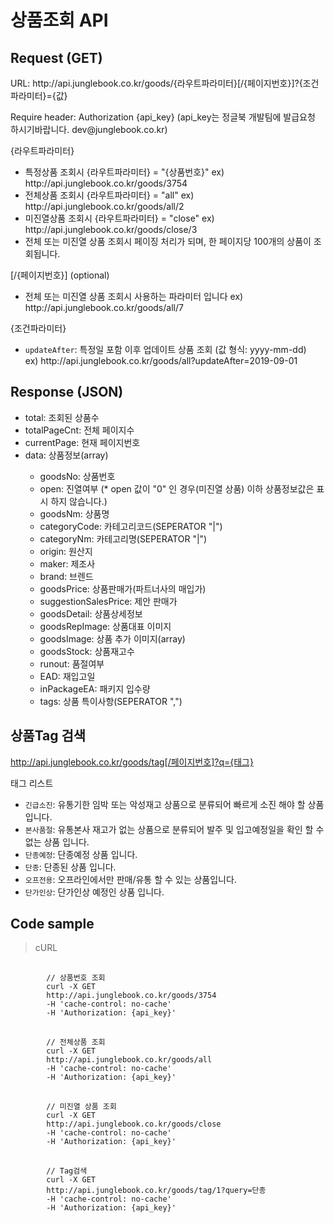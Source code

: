 # 상품조회 API

## Request (GET) ##
<p>URL: http://api.junglebook.co.kr/goods/{라우트파라미터}[/{페이지번호}]?{조건파라미터}={값}</p>
<p><p>Require header: Authorization {api_key} (api_key는 정글북 개발팀에 발급요청 하시기바랍니다. dev@junglebook.co.kr)</p></p>

{라우트파라미터}
<ul>
	<li>특정상품 조회시 {라우트파라미터} = "{상품번호}" ex) http://api.junglebook.co.kr/goods/3754</li>
	<li>전체상품 조회시 {라우트파라미터} = "all" ex) http://api.junglebook.co.kr/goods/all/2</li>
	<li>미진열상품 조회시 {라우트파라미터} = "close" ex) http://api.junglebook.co.kr/goods/close/3</li>
	<li>전체 또는 미진열 상품 조회시 페이징 처리가 되며, 한 페이지당 100개의 상품이 조회됩니다.</li>
</ul>

[/{페이지번호}] (optional)
<ul>
	<li>전체 또는 미진열 상품 조회시 사용하는 파라미터 입니다 ex) http://api.junglebook.co.kr/goods/all/7</li>
</ul>

{조건파라미터}
<ul>
	<li><code>updateAfter</code>: 특정일 포함 이후 업데이트 상품 조회 (값 형식: yyyy-mm-dd)<br>ex) http://api.junglebook.co.kr/goods/all?updateAfter=2019-09-01</li>
</ul>

## Response (JSON) ##
<ul>
  <li>total: 조회된 상품수</li>
  <li>totalPageCnt: 전체 페이지수</li>
  <li>currentPage: 현재 페이지번호</li>
  <li>data: 상품정보(array)</li>
  <ul>
    <li>goodsNo: 상품번호</li>
	<li>open: 진열여부 (* open 값이 "0" 인 경우(미진열 상품) 이하 상품정보값은 표시 하지 않습니다.)</li>
    <li>goodsNm: 상품명</li>
    <li>categoryCode: 카테고리코드(SEPERATOR "|")</li>
    <li>categoryNm: 카테고리명(SEPERATOR "|")</li>
    <li>origin: 원산지</li>
    <li>maker: 제조사</li>
    <li>brand: 브렌드</li>
    <li>goodsPrice: 상품판매가(파트너사의 매입가)</li>
    <li>suggestionSalesPrice: 제안 판매가</li>
    <li>goodsDetail: 상품상세정보</li>
	<li>goodsRepImage: 상품대표 이미지</li>
    <li>goodsImage: 상품 추가 이미지(array)</li>
    <li>goodsStock: 상품재고수</li>
    <li>runout: 품절여부</li>
    <li>EAD: 재입고일</li>
    <li>inPackageEA: 패키지 입수량</li>
	<li>tags: 상품 특이사항(SEPERATOR ",")</li>
  </ul>
</ul>

## 상품Tag 검색 ##

http://api.junglebook.co.kr/goods/tag[/페이지번호]?q={태그}

태그 리스트
<ul>
	<li><code>긴급소진</code>: 유통기한 임박 또는 악성재고 상품으로 분류되어 빠르게 소진 해야 할 상품 입니다.</li>
	<li><code>본사품절</code>: 유통본사 재고가 없는 상품으로 분류되어 발주 및 입고예정일을 확인 할 수 없는 상품 입니다.</li>
	<li><code>단종예정</code>: 단종예정 상품 입니다.</li>
	<li><code>단종</code>: 단종된 상품 입니다.</li>
	<li><code>오프전용</code>: 오프라인에서만 판매/유통 할 수 있는 상품입니다.</li>
	<li><code>단가인상</code>: 단가인상 예정인 상품 입니다.</li>
</ul>

## Code sample ##
<blockquote>
	<p>cURL</p>
</blockquote>
<pre>
	<code>
		// 상품번호 조회
		curl -X GET
		http://api.junglebook.co.kr/goods/3754
		-H 'cache-control: no-cache'
		-H 'Authorization: {api_key}'
	</code>
	<code>
		// 전체상품 조회
		curl -X GET
		http://api.junglebook.co.kr/goods/all
		-H 'cache-control: no-cache'
		-H 'Authorization: {api_key}'
	</code>
	<code>
		// 미진열 상품 조회
		curl -X GET
		http://api.junglebook.co.kr/goods/close
		-H 'cache-control: no-cache'
		-H 'Authorization: {api_key}'
	</code>
	<code>
		// Tag검색
		curl -X GET
		http://api.junglebook.co.kr/goods/tag/1?query=단종
		-H 'cache-control: no-cache'
		-H 'Authorization: {api_key}'
	</code>
</pre>